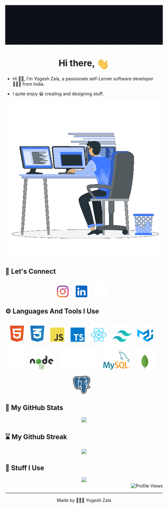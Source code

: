 <div align="center">
    <img alt="Banner" src="assets/banner.gif">
</div>

<h1 align="center">
    <b>Hi there,</b>
    <img alt="Hand wave" src="assets/hand-wave.gif" width="40" align="top">
</h1>

- Hi 👋🏼, I'm Yogesh Zala, a passionate self-Lerner software developer 👨🏻‍💻 from India.

- I quite enjoy 😀 creating and designing stuff.

<div align="center">
    <img alt="Coder" src="assets/coder.gif">
</div>

## :link: Let's Connect

<div align="center">
    <a href="https://instagram.com/yogeshzala1511"><code><img alt="Instagram" src="./assets/social-icons/instagram.svg" width="40"></code></a>&nbsp&nbsp&nbsp&nbsp
    <a href="https://linkedin.com/in/yogeshzala"><code><img alt="Linked In" src="./assets//social-icons/linkedin.svg" width="40"></code></a>&nbsp&nbsp&nbsp&nbsp
    <a href="https://twitter.com/yogeshzala1511"><code><img alt="X" src="./assets/social-icons/x.svg" width="40"></code></a>&nbsp&nbsp&nbsp&nbsp
</div>

## :gear: Languages And Tools I Use

<div align="center">
    <code><img alt="HTML5" src="./assets/tech-icons/html.svg" width="45"></code>&nbsp&nbsp&nbsp&nbsp
    <code><img alt="CSS3" src="./assets/tech-icons/css.svg" width="45"></code>&nbsp&nbsp&nbsp&nbsp
    <code><img alt="JavaScript" src="./assets/tech-icons/javascript.svg" width="45"></code>&nbsp&nbsp&nbsp&nbsp
    <code><img alt="TypeScript" src="./assets/tech-icons/typescript.svg" width="45"></code>&nbsp&nbsp&nbsp&nbsp
    <code><img alt="React" src="./assets/tech-icons/react.svg" width="50"></code>&nbsp&nbsp&nbsp&nbsp
    <code><img alt="TailwindCSS" src="./assets/tech-icons/tailwindcss.svg" width="60"></code>&nbsp&nbsp&nbsp&nbsp
    <code><img alt="MUI" src="./assets/tech-icons/material-ui.svg" width="50"></code>&nbsp&nbsp&nbsp&nbsp
    <code><img alt="Next JS" src="./assets/tech-icons/next-js.svg" width="50"></code>&nbsp&nbsp&nbsp&nbsp
    <code><img alt="NodeJS" src="./assets/tech-icons/nodejs.svg" width="75"></code>&nbsp&nbsp&nbsp&nbsp
    <code><img alt="Express.js" src="./assets/tech-icons/express.svg" width="120"></code>&nbsp&nbsp&nbsp&nbsp
    <code><img alt="MySQL" src="./assets/tech-icons/mysql.svg" width="85"></code>&nbsp&nbsp&nbsp&nbsp
    <code><img alt="MongoDB" src="./assets/tech-icons/mongodb.svg" width="60"></code>&nbsp&nbsp&nbsp&nbsp
    <code><img alt="Postgres" src="./assets/tech-icons/postgresql.svg" width="55"></code>&nbsp&nbsp&nbsp&nbsp
</div>

## :rocket: My GitHub Stats

<div align="center">
    <img src="https://github-readme-stats.vercel.app/api?username=yogeshzala&show_icons=true&theme=transparent&hide_border=true&card_width=820&title_color=407bfd&icon_color=407bfd&ring_color=407bfd&text_color=ffffff&bg_color=0D1117">
</div>

## :hourglass: My Github Streak

<div align="center">
    <img src="https://github-readme-streak-stats.herokuapp.com?user=yogeshzala&theme=dark&hide_border=true&background=0D1117&ring=407BFD&fire=407BFD&currStreakLabel=407BFD&sideLabels=407BFD">
</div>

## :test_tube: Stuff I Use

<div align="center">
    <img src="https://github-readme-stats.vercel.app/api/top-langs?username=yogeshzala&show_icons=true&locale=en&layout=compact&theme=transparent&hide_border=true&card_width=770&title_color=407bfd&text_color=ffffff&bg_color=0D1117">
</div>

<div align="right">
    <img src="https://komarev.com/ghpvc/?username=yogeshzala&label=Profile%20Views&color=407BFD" alt="Profile Views">
</div>

<hr>

<p align="center">
    Made by 👨🏻‍💻 Yogesh Zala
</p>

